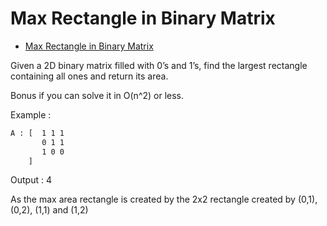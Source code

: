 # Max Rectangle in Binary Matrix

* [Max Rectangle in Binary Matrix](https://www.interviewbit.com/problems/max-rectangle-in-binary-matrix/)

Given a 2D binary matrix filled with 0’s and 1’s, find the largest rectangle containing all ones and return its area.

Bonus if you can solve it in O(n^2) or less.

Example :

```sh
A : [  1 1 1
       0 1 1
       1 0 0 
    ]
```

Output : 4

As the max area rectangle is created by the 2x2 rectangle created by (0,1), (0,2), (1,1) and (1,2)
